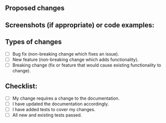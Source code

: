 ## Proposed changes
<!-- Describe the big picture of your changes here to communicate to the maintainer why this pull request should be accepted. If it fixes a bug or resolves a feature request, be sure to link to that issue. -->

## Screenshots (if appropriate) or code examples:
<!-- Add supplemental screenshots or code examples. -->

## Types of changes
<!-- What types of changes does your code introduce? Put an `x` in all the boxes that apply: -->

- [ ] Bug fix (non-breaking change which fixes an issue).
- [ ] New feature (non-breaking change which adds functionality).
- [ ] Breaking change (fix or feature that would cause existing functionality to change).

## Checklist:
<!-- Go over all the following points, and put an `x` in all the boxes that apply. If you're unsure about any of these, don't hesitate to ask. -->

- [ ] My change requires a change to the documentation.
- [ ] I have updated the documentation accordingly.
- [ ] I have added tests to cover my changes.
- [ ] All new and existing tests passed.
